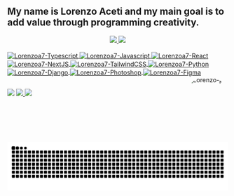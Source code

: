## My name is Lorenzo Aceti and my main goal is to add value through programming creativity.
<div align="center">
  <a href="https://github.com/lorenzoa7">
  <img height="180em" src="https://github-readme-stats.vercel.app/api?username=lorenzoa7&show_icons=true&theme=dark"/>
  <img height="180em" src="https://github-readme-stats.vercel.app/api/top-langs/?username=lorenzoa7&layout=compact&theme=dark&exclude_repo=ControleCompraVenda"/>
</div>
<div style="display: inline_block"><br>
  <img align="center" alt="Lorenzoa7-Typescript" height="30" width="40" src="https://cdn.jsdelivr.net/gh/devicons/devicon/icons/typescript/typescript-original.svg">
  <img align="center" alt="Lorenzoa7-Javascript" height="30" width="40" src="https://cdn.jsdelivr.net/gh/devicons/devicon/icons/javascript/javascript-original.svg">
  <img align="center" alt="Lorenzoa7-React" height="30" width="40" src="https://cdn.jsdelivr.net/gh/devicons/devicon/icons/react/react-original.svg">
  <img align="center" alt="Lorenzoa7-NextJS" height="30" width="40" src="https://cdn.jsdelivr.net/gh/devicons/devicon/icons/nextjs/nextjs-original.svg">
  <img align="center" alt="Lorenzoa7-TailwindCSS" height="30" width="40" src="https://cdn.jsdelivr.net/gh/devicons/devicon/icons/tailwindcss/tailwindcss-plain.svg">
  <img align="center" alt="Lorenzoa7-Python" height="30" width="40" src="https://cdn.jsdelivr.net/gh/devicons/devicon/icons/python/python-original.svg">
  <img align="center" alt="Lorenzoa7-Django" height="30" width="40" src="https://cdn.jsdelivr.net/gh/devicons/devicon/icons/django/django-plain.svg" />
  <img align="center" alt="Lorenzoa7-Photoshop" height="30" width="40" src="https://cdn.jsdelivr.net/gh/devicons/devicon/icons/photoshop/photoshop-plain.svg">
  <img align="center" alt="Lorenzoa7-Figma" height="30" width="40" src="https://cdn.jsdelivr.net/gh/devicons/devicon/icons/figma/figma-original.svg">
  <img align="right" alt="Lorenzo-pic" height="150" style="border-radius:50px;" src="https://cdn.discordapp.com/attachments/630201208270749696/1138261712332668988/foto_profissional_quadrada.jpg">
</div>
  
  ##
 
<div> 
  <a href="https://www.linkedin.com/in/lorenzoaceti/" target="_blank"><img src="https://img.shields.io/badge/-LinkedIn-%230077B5?style=for-the-badge&logo=linkedin&logoColor=white" target="_blank"></a>
  <a href="https://www.lorenzoaceti.com" target="_blank"><img src="https://img.shields.io/badge/Portfolio-%23000000.svg?style=for-the-badge&logo=firefox&logoColor=#FF7139" target="_blank"> </a>
  <a href = "mailto:lorenzo.acetii@gmail.com"><img src="https://img.shields.io/badge/-Gmail-%23333?style=for-the-badge&logo=gmail&logoColor=white" target="_blank"> </a>
  </a> 
 
  ![Snake animation](https://github.com/lorenzoa7/lorenzoa7/blob/output/github-contribution-grid-snake.svg)
 
</div>
